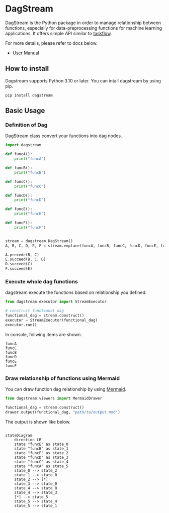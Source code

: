 # DagStream

DagStream is the Python package in order to manage relationship between functions, especially for data-preprocessing functions for machine learning applications. It offers simple API similar to [taskflow](https://github.com/taskflow/taskflow).

For more details, please refer to docs below.

- [User Manual](https://ricosjp.github.io/dagstream/)

## How to install

Dagstream supports Python 3.10 or later. You can intall dagstream by using pip.

```
pip install dagstream
```

## Basic Usage

### Definition of Dag

DagStream class convert your functions into dag nodes.

```python
import dagstream

def funcA():
    print("funcA")

def funcB():
    print("funcB")

def funcC():
    print("funcC")

def funcD():
    print("funcD")

def funcE():
    print("funcE")

def funcF():
    print("funcF")


stream = dagstream.DagStream()
A, B, C, D, E, F = stream.emplace(funcA, funcB, funcC, funcD, funcE, funcF)

A.precede(B, C)
E.succeed(B, C, D)
D.succeed(C)
F.succeed(E)

```

### Execute whole dag functions

dagstream execute the functions based on relationship you defined.

```python
from dagstream.executor import StreamExecutor

# construct functional dag
functional_dag = stream.construct()
executor = StreamExecutor(functional_dag)
executor.run()
```

In console, follwing items are shown.

```
funcA
funcC
funcB
funcD
funcE
funcF
```

### Draw relationship of functions using Mermaid

You can draw function dag relationship by using [Mermaid](https://mermaid.js.org/).

```python
from dagstream.viewers import MermaidDrawer

functional_dag = stream.construct()
drawer.output(functional_dag, "path/to/output.mmd")

```

The output is shown like below.

```mermaid

stateDiagram
    direction LR
    state "funcE" as state_0
    state "funcB" as state_1
    state "funcF" as state_2
    state "funcD" as state_3
    state "funcC" as state_4
    state "funcA" as state_5
    state_0 --> state_2
    state_1 --> state_0
    state_2 --> [*]
    state_3 --> state_0
    state_4 --> state_0
    state_4 --> state_3
    [*] --> state_5
    state_5 --> state_4
    state_5 --> state_1
```
